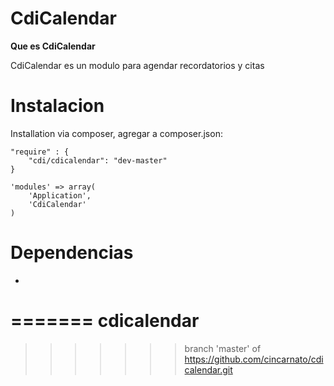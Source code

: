 
CdiCalendar
=======

**Que es CdiCalendar**

CdiCalendar es un modulo para agendar recordatorios y citas


Instalacion
============

Installation via composer, agregar a composer.json:
```
"require" : {
    "cdi/cdicalendar": "dev-master"
}
```



```
'modules' => array(
    'Application',
    'CdiCalendar'             
)
```


Dependencias
============

-
=======
cdicalendar
========
>>>>>>> branch 'master' of https://github.com/cincarnato/cdicalendar.git

